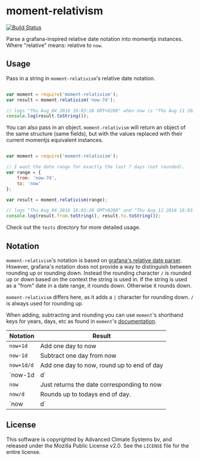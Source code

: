 moment-relativism
=================

[![Build Status](https://travis-ci.org/AdvancedClimateSystems/moment-relativism.svg?branch=master)](https://travis-ci.org/AdvancedClimateSystems/moment-relativism)

Parse a grafana-inspired relative date notation into momentjs instances. Where
"relative" means: relative to `now`.

Usage
-----

Pass in a string in `moment-relativism`'s relative date notation.

```javascript

var moment = require('moment-relativism');
var result = moment.relativism('now-7d');

// logs "Thu Aug 04 2016 16:03:28 GMT+0200" when now is "Thu Aug 11 2016 16:03:28 GMT+0200"
console.log(result.toString());

```

You can also pass in an object. `moment.relativism` will return an object of
the same structure (same fields), but with the values replaced with their
current momentjs equivalent instances.

```javascript

var moment = require('moment-relativism');

// I want the date range for exactly the last 7 days (not rounded).
var range = {
    from: 'now-7d',
    to: 'now'
};

var result = moment.relativism(range);

// logs "Thu Aug 04 2016 16:03:28 GMT+0200" and "Thu Aug 11 2016 16:03:28 GMT+0200"
console.log(result.from.toString(), result.to.toString());

```

Check out the `tests` directory for more detailed usage.

Notation
--------

`moment-relativism`'s notation is based on [grafana's relative date parser](https://github.com/grafana/grafana/blob/56622ee2c6d030efb7b39433b1b1fc6f0e7250a4/public/app/core/utils/rangeutil.ts).
However, grafana's notation does not provide a way to distinguish between
rounding up or rounding down. Instead the rounding character `/` is rounded up
or down based on the context the string is used in. If the string is used as a
"from" date in a date range, it rounds down. Otherwise it rounds down.

`moment-relativism` differs here, as it adds a `|` character for rounding
down. `/` is always used for rounding up.

When adding, subtracting and rounding you can use `moment`'s shorthand keys
for years, days, etc as found in `moment`'s
[documentation](http://momentjs.com/docs/#/manipulating/add/).


Notation   | Result
---------- | ------
`now+1d`   | Add one day to now
`now-1d`   | Subtract one day from now
`now+1d/d` | Add one day to now, round up to end of day
`now-1d|d` | Subtract one day from now, round down to start of day
`now`      | Just returns the date corresponding to now
`now/d`    | Rounds up to todays end of day.
`now|d`    | Rounds down to todays start of day.


License
-------

This software is copyrighted by Advanced Climate Systems bv, and released under
the Mozilla Public License v2.0. See the `LICENSE` file for the entire license.

